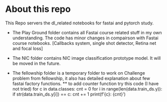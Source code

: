 # About this repo

This Repo servers the dl_related notebooks for fastai and pytorch study.

* The Play Ground folder contains all Fastai course related stuff in my own understanding. The code has minor changes in compairson with 
Fastai course notebooks.
[Callbacks system, single shot detector, Retina net and focal loss]

* The NIC folder contains NIC image classification prototype model. It will be moved in the future.

* The fellowship folder is a temporary folder to work on Challenge problem from fellowship, it also has detailed explanation about few fastai factory functions. 
** to add counter function try this code (I have not tried)
      for c in data.classes:
        cnt = 0
        for i in range(len(data.train_ds.y)):
        if str(data.train_ds.y[i]) == c:
        cnt += 1
     print(f’{c}: {cnt}’)
